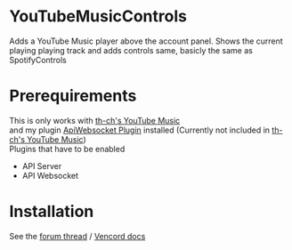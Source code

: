 # YouTubeMusicControls

Adds a YouTube Music player above the account panel.
Shows the current playing playing track and adds controls same,
basicly the same as SpotifyControls

# Prerequirements

This is only works with [th-ch's YouTube Music](https://github.com/th-ch/youtube-music)  
and my plugin [ApiWebsocket Plugin](https://github.com/Johannes7k75/youtube-music/tree/feat/api-websocket) installed (Currently not included in [th-ch's YouTube Music](https://github.com/th-ch/youtube-music))  
Plugins that have to be enabled
- API Server 
- API Websocket

# Installation

See the [forum thread](https://discord.com/channels/1015060230222131221/1257038407503446176/1257038407503446176) / [Vencord docs](https://docs.vencord.dev/installing/custom-plugins/)